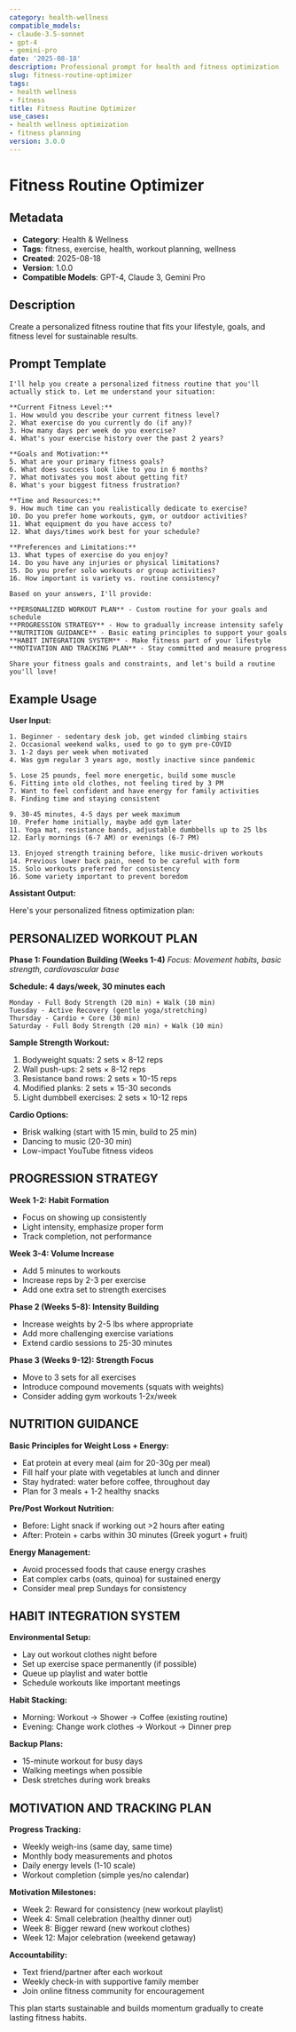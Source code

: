 ```yaml
---
category: health-wellness
compatible_models:
- claude-3.5-sonnet
- gpt-4
- gemini-pro
date: '2025-08-18'
description: Professional prompt for health and fitness optimization
slug: fitness-routine-optimizer
tags:
- health wellness
- fitness
title: Fitness Routine Optimizer
use_cases:
- health wellness optimization
- fitness planning
version: 3.0.0
---
```


# Fitness Routine Optimizer

## Metadata
- **Category**: Health & Wellness
- **Tags**: fitness, exercise, health, workout planning, wellness
- **Created**: 2025-08-18
- **Version**: 1.0.0
- **Compatible Models**: GPT-4, Claude 3, Gemini Pro

## Description
Create a personalized fitness routine that fits your lifestyle, goals, and fitness level for sustainable results.

## Prompt Template

```
I'll help you create a personalized fitness routine that you'll actually stick to. Let me understand your situation:

**Current Fitness Level:**
1. How would you describe your current fitness level?
2. What exercise do you currently do (if any)?
3. How many days per week do you exercise?
4. What's your exercise history over the past 2 years?

**Goals and Motivation:**
5. What are your primary fitness goals?
6. What does success look like to you in 6 months?
7. What motivates you most about getting fit?
8. What's your biggest fitness frustration?

**Time and Resources:**
9. How much time can you realistically dedicate to exercise?
10. Do you prefer home workouts, gym, or outdoor activities?
11. What equipment do you have access to?
12. What days/times work best for your schedule?

**Preferences and Limitations:**
13. What types of exercise do you enjoy?
14. Do you have any injuries or physical limitations?
15. Do you prefer solo workouts or group activities?
16. How important is variety vs. routine consistency?

Based on your answers, I'll provide:

**PERSONALIZED WORKOUT PLAN** - Custom routine for your goals and schedule
**PROGRESSION STRATEGY** - How to gradually increase intensity safely
**NUTRITION GUIDANCE** - Basic eating principles to support your goals
**HABIT INTEGRATION SYSTEM** - Make fitness part of your lifestyle
**MOTIVATION AND TRACKING PLAN** - Stay committed and measure progress

Share your fitness goals and constraints, and let's build a routine you'll love!
```

## Example Usage

**User Input:**
```
1. Beginner - sedentary desk job, get winded climbing stairs
2. Occasional weekend walks, used to go to gym pre-COVID
3. 1-2 days per week when motivated
4. Was gym regular 3 years ago, mostly inactive since pandemic

5. Lose 25 pounds, feel more energetic, build some muscle
6. Fitting into old clothes, not feeling tired by 3 PM
7. Want to feel confident and have energy for family activities
8. Finding time and staying consistent

9. 30-45 minutes, 4-5 days per week maximum
10. Prefer home initially, maybe add gym later
11. Yoga mat, resistance bands, adjustable dumbbells up to 25 lbs
12. Early mornings (6-7 AM) or evenings (6-7 PM)

13. Enjoyed strength training before, like music-driven workouts
14. Previous lower back pain, need to be careful with form
15. Solo workouts preferred for consistency
16. Some variety important to prevent boredom
```

**Assistant Output:**

Here's your personalized fitness optimization plan:

## PERSONALIZED WORKOUT PLAN

**Phase 1: Foundation Building (Weeks 1-4)**
*Focus: Movement habits, basic strength, cardiovascular base*

**Schedule: 4 days/week, 30 minutes each**
```
Monday - Full Body Strength (20 min) + Walk (10 min)
Tuesday - Active Recovery (gentle yoga/stretching)
Thursday - Cardio + Core (30 min)
Saturday - Full Body Strength (20 min) + Walk (10 min)
```

**Sample Strength Workout:**
1. Bodyweight squats: 2 sets × 8-12 reps
2. Wall push-ups: 2 sets × 8-12 reps
3. Resistance band rows: 2 sets × 10-15 reps
4. Modified planks: 2 sets × 15-30 seconds
5. Light dumbbell exercises: 2 sets × 10-12 reps

**Cardio Options:**
- Brisk walking (start with 15 min, build to 25 min)
- Dancing to music (20-30 min)
- Low-impact YouTube fitness videos

## PROGRESSION STRATEGY

**Week 1-2: Habit Formation**
- Focus on showing up consistently
- Light intensity, emphasize proper form
- Track completion, not performance

**Week 3-4: Volume Increase**
- Add 5 minutes to workouts
- Increase reps by 2-3 per exercise
- Add one extra set to strength exercises

**Phase 2 (Weeks 5-8): Intensity Building**
- Increase weights by 2-5 lbs where appropriate
- Add more challenging exercise variations
- Extend cardio sessions to 25-30 minutes

**Phase 3 (Weeks 9-12): Strength Focus**
- Move to 3 sets for all exercises
- Introduce compound movements (squats with weights)
- Consider adding gym workouts 1-2x/week

## NUTRITION GUIDANCE

**Basic Principles for Weight Loss + Energy:**
- Eat protein at every meal (aim for 20-30g per meal)
- Fill half your plate with vegetables at lunch and dinner
- Stay hydrated: water before coffee, throughout day
- Plan for 3 meals + 1-2 healthy snacks

**Pre/Post Workout Nutrition:**
- Before: Light snack if working out >2 hours after eating
- After: Protein + carbs within 30 minutes (Greek yogurt + fruit)

**Energy Management:**
- Avoid processed foods that cause energy crashes
- Eat complex carbs (oats, quinoa) for sustained energy
- Consider meal prep Sundays for consistency

## HABIT INTEGRATION SYSTEM

**Environmental Setup:**
- Lay out workout clothes night before
- Set up exercise space permanently (if possible)
- Queue up playlist and water bottle
- Schedule workouts like important meetings

**Habit Stacking:**
- Morning: Workout → Shower → Coffee (existing routine)
- Evening: Change work clothes → Workout → Dinner prep

**Backup Plans:**
- 15-minute workout for busy days
- Walking meetings when possible
- Desk stretches during work breaks

## MOTIVATION AND TRACKING PLAN

**Progress Tracking:**
- Weekly weigh-ins (same day, same time)
- Monthly body measurements and photos
- Daily energy levels (1-10 scale)
- Workout completion (simple yes/no calendar)

**Motivation Milestones:**
- Week 2: Reward for consistency (new workout playlist)
- Week 4: Small celebration (healthy dinner out)
- Week 8: Bigger reward (new workout clothes)
- Week 12: Major celebration (weekend getaway)

**Accountability:**
- Text friend/partner after each workout
- Weekly check-in with supportive family member
- Join online fitness community for encouragement

This plan starts sustainable and builds momentum gradually to create lasting fitness habits.